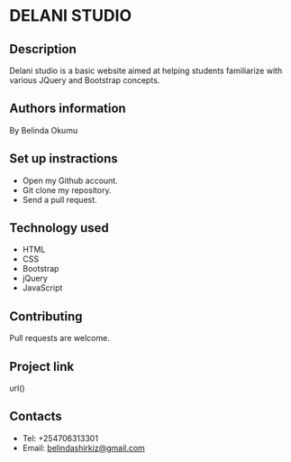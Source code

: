 # DELANI STUDIO
## Description
Delani studio is a basic website aimed at helping students familiarize with various JQuery and Bootstrap concepts.
## Authors information
By Belinda Okumu
## Set up instractions
* Open my Github account.
* Git clone my repository.
* Send a pull request.
## Technology used
* HTML
* CSS
* Bootstrap
* jQuery
* JavaScript
## Contributing
Pull requests are welcome.
## Project link
url()
## Contacts
* Tel: +254706313301
* Email: belindashirkiz@gmail.com
<!-- ## Licence
Licensed under the MIT license. Copyright (c) 2019 DELANI STUDIO -->
